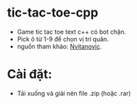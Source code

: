 # tic-tac-toe-cpp
<ul>
<li>Game tic tac toe text c++ có bot chặn.</li>
<li>Pick ô từ 1-9 để chọn vị trí quân.</li>
<li>nguồn tham khảo: <a href="https://www.youtube.com/watch?v=xwwl8TgkwgU">Nvitanovic</a>.</li>
</ul>
<h1>Cài đặt:</h1>
<ul>
<li>Tải xuống và giải nén file .zip (hoặc .rar)</li>
</ul>
